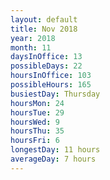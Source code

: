 ```yaml
---
layout: default
title: Nov 2018
year: 2018
month: 11
daysInOffice: 13
possibleDays: 22
hoursInOffice: 103
possibleHours: 165
busiestDay: Thursday
hoursMon: 24
hoursTue: 29
hoursWed: 9
hoursThu: 35
hoursFri: 6
longestDay: 11 hours
averageDay: 7 hours
---
```

